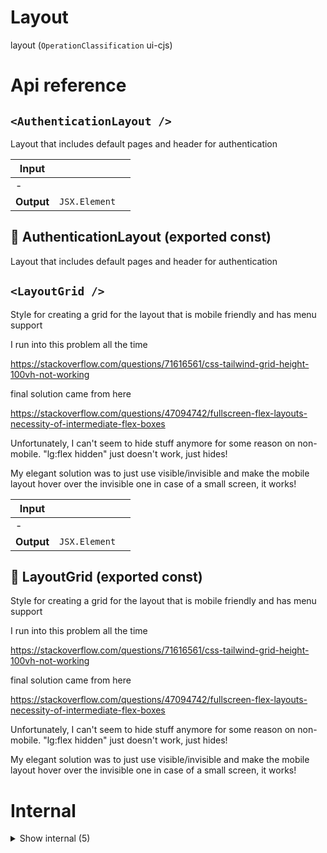 # Layout

layout (`OperationClassification` ui-cjs)



# Api reference

## `<AuthenticationLayout />`

Layout that includes default pages and header for authentication


| Input      |    |    |
| ---------- | -- | -- |
| - | | |
| **Output** | `JSX.Element`   |    |



## 📄 AuthenticationLayout (exported const)

Layout that includes default pages and header for authentication


## `<LayoutGrid />`

Style for creating a grid for the layout that is mobile friendly and has menu support



I run into this problem all the time

https://stackoverflow.com/questions/71616561/css-tailwind-grid-height-100vh-not-working

final solution came from here

https://stackoverflow.com/questions/47094742/fullscreen-flex-layouts-necessity-of-intermediate-flex-boxes

Unfortunately, I can't seem to hide stuff anymore for some reason on non-mobile. "lg:flex hidden" just doesn't work, just hides!

My elegant solution was to just use visible/invisible and make the mobile layout hover over the invisible one in case of a small screen, it works!


| Input      |    |    |
| ---------- | -- | -- |
| - | | |
| **Output** | `JSX.Element`   |    |



## 📄 LayoutGrid (exported const)

Style for creating a grid for the layout that is mobile friendly and has menu support



I run into this problem all the time

https://stackoverflow.com/questions/71616561/css-tailwind-grid-height-100vh-not-working

final solution came from here

https://stackoverflow.com/questions/47094742/fullscreen-flex-layouts-necessity-of-intermediate-flex-boxes

Unfortunately, I can't seem to hide stuff anymore for some reason on non-mobile. "lg:flex hidden" just doesn't work, just hides!

My elegant solution was to just use visible/invisible and make the mobile layout hover over the invisible one in case of a small screen, it works!

# Internal

<details><summary>Show internal (5)</summary>
    
  # `<Header />`




| Input      |    |    |
| ---------- | -- | -- |
| props | { publicBundleConfig?: `PublicBundleConfig`, <br /> } |  |
| **Output** | `JSX.Element`   |    |



## `<PingApi />`

| Input      |    |    |
| ---------- | -- | -- |
| - | | |
| **Output** | `JSX.Element`   |    |



## 📄 Header (exported const)

## 📄 PingApi (exported const)

## 📄 { StoreProvider, useStore } (exported const)

  </details>

